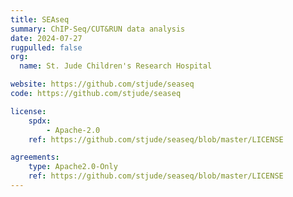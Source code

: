 ```yaml
---
title: SEAseq
summary: ChIP-Seq/CUT&RUN data analysis
date: 2024-07-27
rugpulled: false
org:
  name: St. Jude Children's Research Hospital

website: https://github.com/stjude/seaseq
code: https://github.com/stjude/seaseq

license:
    spdx:
        - Apache-2.0
    ref: https://github.com/stjude/seaseq/blob/master/LICENSE

agreements:
    type: Apache2.0-Only
    ref: https://github.com/stjude/seaseq/blob/master/LICENSE
---
```

